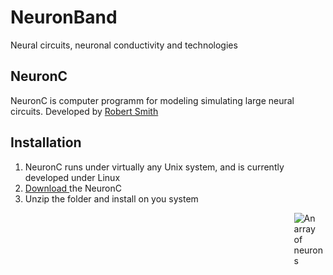 # NeuronBand
Neural circuits, neuronal conductivity and technologies


<h2> NeuronC </h2>
NeuronC is computer programm for modeling simulating large neural circuits.
Developed by <a href="http://retina.anatomy.upenn.edu/~rob/"> Robert Smith </a>


<h2> Installation </h2>

1. NeuronC runs under virtually any Unix system, and is currently developed under Linux
2. <a href="http://vrc.med.upenn.edu/files/nc.tgz"> Download </a> the NeuronC
3. Unzip the folder and install on you system

<img src="http://retina.anatomy.upenn.edu/~rob/spike_gen.png" alt="An array of neurons" title="Program features" align="right" data-canonical-src="http://retina.anatomy.upenn.edu/~rob/spike_gen.png" style="max-width:10%;">

